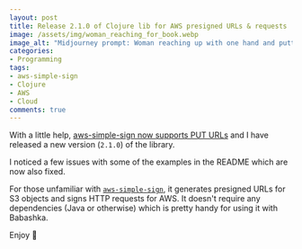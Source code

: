 ```yaml
---
layout: post
title: Release 2.1.0 of Clojure lib for AWS presigned URLs & requests
image: /assets/img/woman_reaching_for_book.webp
image_alt: "Midjourney prompt: Woman reaching up with one hand and putting a closed book on the top shelf. High angle shot. Midjourney edits, lots of them, trying to get the other arm to not reach and stay by her side instead."
categories:
- Programming
tags:
- aws-simple-sign
- Clojure
- AWS
- Cloud
comments: true
---
```


With a little help, [aws-simple-sign now supports PUT URLs][1]
and I have released a new version (`2.1.0`) of the library.

I noticed a few issues with some of the examples in the README
which are now also fixed.

For those unfamiliar with [`aws-simple-sign`][2],
it generates presigned URLs for S3 objects
and signs HTTP requests for AWS.
It doesn't require any dependencies (Java or otherwise)
which is pretty handy for using it with Babashka.

Enjoy 🚀

[1]: https://github.com/jacobemcken/aws-simple-sign/pull/14
[2]: https://github.com/jacobemcken/aws-simple-sign